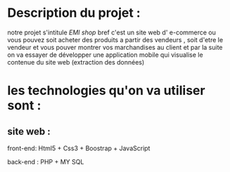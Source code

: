 # Description du projet :

notre projet s'intitule *EMI shop*
bref c'est un site web d' e-commerce ou vous pouvez
soit acheter des produits a partir des vendeurs ,
soit d'etre le vendeur et vous pouver montrer vos
 marchandises au client
et par la suite on va essayer de développer une 
application mobile qui visualise 
le contenue du site web (extraction des données) 

# les technologies qu'on va utiliser sont :

## site web :
front-end: Html5 + Css3 + Boostrap + JavaScript

back-end : PHP + MY SQL

